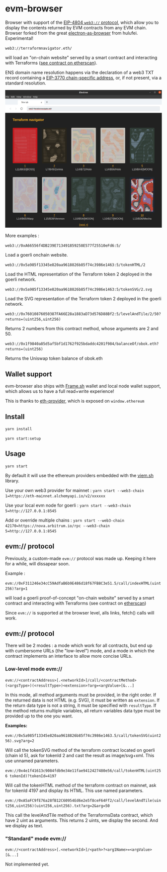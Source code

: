 # evm-browser

Browser with support of the [EIP-4804 `web3://` protocol](https://eips.ethereum.org/EIPS/eip-4804), which allow you to display the contents returned by EVM contracts from any EVM chain.
Browser forked from the great [electron-as-browser](https://github.com/hulufei/electron-as-browser) from hulufei. Experimental!

``web3://terraformnavigator.eth/``

will load an "on-chain website" served by a smart contract and interacting with Terraforms ([see contract on etherscan](https://etherscan.io/address/0x894ed8a11fed2cca743c78d807e75510b40eb701#code)). 

ENS domain name resolution happens via the declaration of a web3 TXT record containing a [EIP-3770 chain-specific address](https://eips.ethereum.org/EIPS/eip-3770), or, if not present, via a standard resolution.

![./screenshot2.png](./screenshot2.png)

More examples : 

``web3://0xA66556f4DB239E713491859258E577f25510eFd6:5/``

Load a goerli onchain website.

``web3://0x5a985f13345e820aa9618826b85f74c3986e1463:5/tokenHTML/2``

Load the HTML representation of the Terraform token 2 deployed in the goerli network.

``web3://0x5a985f13345e820aa9618826b85f74c3986e1463:5/tokenSVG/2.svg``

Load the SVG representation of the Terraform token 2 deployed in the goerli network.

``web3://0x76010876050387FA66E28a1883aD73d576D88Bf2:5/levelAndTile/2/50?returns=(uint256,uint256)``

Returns 2 numbers from this contract method, whose arguments are 2 and 50.

``web3://0x1f9840a85d5af5bf1d1762f925bdaddc4201f984/balanceOf/obok.eth?returns=(uint256)``

Returns the Uniswap token balance of obok.eth



## Wallet support

evm-browser also ships with [Frame.sh](https://frame.sh/) wallet and local node wallet support, which allows us to have a full read+write experience!

This is thanks to [eth-provider](https://github.com/floating/eth-provider), which is exposed on ``window.ethereum``

## Install

`yarn install`

`yarn start:setup`

## Usage

`yarn start`

By default it will use the ethereum providers embedded with the [viem.sh](https://viem.sh) library.

Use your own web3 provider for mainnet : `yarn start --web3-chain 1=https://eth-mainnet.alchemyapi.io/v2/xxxxxx`

Use your local evm node for goerli : `yarn start --web3-chain 5=http://127.0.0.1:8545`

Add or override multiple chains : `yarn start --web3-chain 42170=https://nova.arbitrum.io/rpc --web3-chain 5=http://127.0.0.1:8545`

## evm:// protocol

Previously, a custom-made ``evm://`` protocol was made up. Keeping it here for a while, will dissapear soon.

Example : 

``evm://0xF311246e34cC59AdfaB6b9E486d18f67FB8C3e51.5/call/indexHTML(uint256)?arg=1``

will load a goerli proof-of-concept "on-chain website" served by a smart contract and interacting with Terraforms (see contract on [etherscan](https://goerli.etherscan.io/address/0xF311246e34cC59AdfaB6b9E486d18f67FB8C3e51#code))

Since `evm://` is supported at the browser level, alls links, fetch() calls will work.

## evm:// protocol

There will be 2 modes : a mode which work for all contracts, but end up with cumbersome URLs (the "low-level") mode, and a mode in which the contract implements an interface to allow more concise URLs.

### Low-level mode evm://

`evm://<contractAddress>[.<networkId>]/call/<contractMethod>(<argsType>)(<resultType>)<extension>?arg=<argValue>[&...]`

In this mode, all method arguments must be provided, in the right order. If the returned data is not HTML (e.g. SVG), it must be written as ``extension``. If the return data type is not a string, it must be specified with ``resultType``. If the method returns multiple variables, all return variables data type must be provided up to the one you want.

**Examples:**

`evm://0x5a985f13345e820aa9618826b85f74c3986e1463.5/call/tokenSVG(uint256).svg?arg=2`

Will call the tokenSVG method of the terraform contract located on goerli (chain id 5), ask for tokenId 2 and cast the result as image/svg+xml. This use unnamed parameters.

`evm://0x4e1f41613c9084fdb9e34e11fae9412427480e56/call/tokenHTML(uint256 tokenId)?tokenId=4197`

Will call the tokenHTML method of the terraform contract on mainnet, ask for tokenId 4197 and display its HTML. This use named parameters.

`evm://0xA5aFC9fE76a28fB12C60954Ed6e2e5f8ceF64Ff2/call/levelAndTile(uint256,uint256)(uint256,uint256).txt?arg=2&arg=50`

This call the levelAndTile method of the TerraformsData contract, which have 2 uint as arguments. This returns 2 uints, we display the second. And we display as text.

### "Standard" mode evm://

``evm://<contractAddress>[.<networkId>]/<path>?<arg1Name>=<argValue>[&...]``

Not implemented yet.
